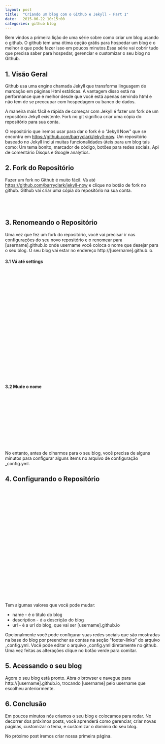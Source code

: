 ```yaml
---
layout: post
title:  "Criando um blog com o Github e Jekyll - Part 1"
date:   2015-06-22 10:15:00
categories: github blog
---
```


Bem vindos a primeira lição de uma série sobre como criar um blog usando o github. O github tem uma ótima opção grátis para hospedar um blog e o melhor é que pode fazer isso em poucos minutos.Essa série vai cobrir tudo que precisa saber para hospedar, gerenciar e customizar o seu blog no Github.

## 1. Visão Geral

Github usa uma engine chamada Jekyll que transforma linguagem de marcação em páginas Html estáticas. A vantagem disso está na performance que é melhor desde que você está apenas servindo html e não tem de se preocupar com hospedagem ou banco de dados. 

A maneira mais fácil e rápida de começar com Jekyll é fazer um fork de um repositório Jekyll existente. Fork no git significa criar uma cópia do repositório para sua conta.

O repositório que iremos usar para dar o fork é o "Jekyll Now" que se encontra em https://github.com/barryclark/jekyll-now.
Um repositório baseado no Jekyll inclui muitas funcionalidades úteis para um blog tais como: Um tema bonito, marcador de código, botões para redes sociais, Api de comentário Disqus e Google analytics.

## 2. Fork do Repositório
Fazer um fork no Github é muito fácil. Vá até https://github.com/barryclark/jekyll-now e clique no botão de fork no github. Github vai criar uma cópia do repositório na sua conta. 

 <figure>
   <a class="img" href="{{ site.baseurl }}" style="background-image: url(/assets/images/fork_image.png); display:block;width:100px; height: 40px;">
</a>
</figure>

## 3. Renomeando o Repositório
Uma vez que fez um fork do repositório, você vai precisar ir nas configurações do seu novo repositório e o renomear para [username].github.io onde username você coloca o nome que desejar para o seu blog. O seu blog vai estar no endereço http://[username].github.io.

#### 3.1 Vá até settings
 <figure>
   <a class="img" href="{{ site.baseurl }}" style="background-image: url(/assets/images/github_settings.png); background-size: 100%; display:block;width:100%; height: 350px;">
</a>
</figure>

#### 3.2 Mude o nome
 <figure>
   <a class="img" href="{{ site.baseurl }}" style="background-image: url(/assets/images/github_rename_blog.png); background-size: 100%; display:block;width:100%; height: 165px;">
</a>
</figure>

No entanto, antes de olharmos para o seu blog, você precisa de alguns minutos para configurar alguns items no arquivo de configuração _config.yml.

## 4. Configurando o Repositório

 <figure>
   <a class="img" href="{{ site.baseurl }}" style="background-image: url(/assets/images/github_config.png); background-size: 100%; display:block;width:100%; height: 355px;">
</a>
</figure>

Tem algumas valores que você pode mudar:
<ul>
  <li>name - é o titulo do blog</li>
  <li>description - é a descrição do blog</li>
  <li>url - é a url do blog, que vai ser [username].github.io</li>
</ul>

Opcionalmente você pode configurar suas redes sociais que são mostradas na base do blog por preencher as contas na seção "footer-links" do arquivo _config.yml. Você pode editar o arquivo _config.yml diretamente no github. Uma vez feitas as alterações clique no botão verde para comitar.

## 5. Acessando o seu blog
Agora o seu blog está pronto. Abra o browser e navegue para http://[username].github.io, trocando [username] pelo username que escolheu anteriormente. 
 
## 6. Conclusão

Em poucos minutos nós criamos o seu blog e colocamos para rodar. No decorrer dos próximos posts, você aprenderá como gerenciar, criar novas páginas, customizar o tema, e customizar o domínio do seu blog. 

No próximo post iremos criar nossa primeira página. 
